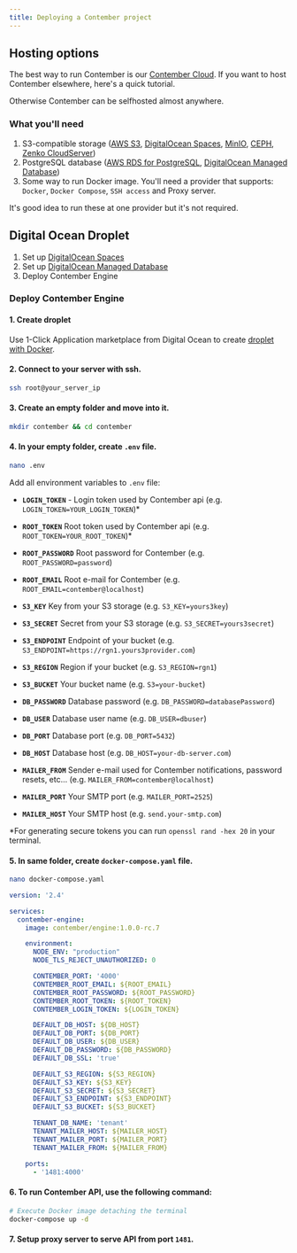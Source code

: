 ```yaml
---
title: Deploying a Contember project
---
```


## Hosting options

The best way to run Contember is our [Contember Cloud](https://www.contember.com/cloud). If you want to host Contember elsewhere, here's a quick tutorial.

Otherwise Contember can be selfhosted almost anywhere.

### What you'll need
1. S3-compatible storage ([AWS S3](https://aws.amazon.com/s3/), [DigitalOcean Spaces](https://www.digitalocean.com/products/spaces/), [MinIO](https://min.io/), [CEPH](https://ceph.io/), [Zenko CloudServer](https://www.zenko.io/cloudserver/))
2. PostgreSQL database ([AWS RDS for PostgreSQL](https://aws.amazon.com/rds/postgresql/), [DigitalOcean Managed Database](https://www.digitalocean.com/products/managed-databases/))
3. Some way to run Docker image. You'll need a provider that supports: `Docker`, `Docker Compose`, `SSH access` and Proxy server.

It's good idea to run these at one provider but it's not required.
## Digital Ocean Droplet

1. Set up [DigitalOcean Spaces](https://www.digitalocean.com/products/spaces/)
2. Set up [DigitalOcean Managed Database](https://www.digitalocean.com/products/managed-databases/)
3. Deploy Contember Engine
### Deploy Contember Engine

#### 1. Create droplet
Use 1-Click Application marketplace from Digital Ocean to create [droplet with Docker](https://marketplace.digitalocean.com/apps/docker).
#### 2. Connect to your server with ssh.

```bash
ssh root@your_server_ip
```

#### 3. Create an empty folder and move into it.

```bash
mkdir contember && cd contember
```

#### 4. In your empty folder, create `.env` file.

```bash
nano .env
```

Add all environment variables to `.env` file:

- **`LOGIN_TOKEN`** - Login token used by Contember api (e.g. `LOGIN_TOKEN=YOUR_LOGIN_TOKEN`)\*
- **`ROOT_TOKEN`** Root token used by Contember api (e.g. `ROOT_TOKEN=YOUR_ROOT_TOKEN`)\*
- **`ROOT_PASSWORD`** Root password for Contember (e.g. `ROOT_PASSWORD=password`)
- **`ROOT_EMAIL`** Root e-mail for Contember (e.g. `ROOT_EMAIL=contember@localhost`)

- **`S3_KEY`** Key from your S3 storage (e.g. `S3_KEY=yours3key`)
- **`S3_SECRET`** Secret from your S3 storage (e.g. `S3_SECRET=yours3secret`)
- **`S3_ENDPOINT`** Endpoint of your bucket (e.g. `S3_ENDPOINT=https://rgn1.yours3provider.com`)
- **`S3_REGION`** Region if your bucket (e.g. `S3_REGION=rgn1`)
- **`S3_BUCKET`** Your bucket name (e.g. `S3=your-bucket`)

- **`DB_PASSWORD`** Database password (e.g. `DB_PASSWORD=databasePassword`)
- **`DB_USER`** Database user name (e.g. `DB_USER=dbuser`)
- **`DB_PORT`** Database port (e.g. `DB_PORT=5432`)
- **`DB_HOST`** Database host (e.g. `DB_HOST=your-db-server.com`)

- **`MAILER_FROM`** Sender e-mail used for Contember notifications, password resets, etc... (e.g. `MAILER_FROM=contember@localhost`)
- **`MAILER_PORT`** Your SMTP port (e.g. `MAILER_PORT=2525`)
- **`MAILER_HOST`** Your SMTP host (e.g. `send.your-smtp.com`)

\*For generating secure tokens you can run `openssl rand -hex 20` in your terminal.

#### 5. In same folder, create `docker-compose.yaml` file.

```bash
nano docker-compose.yaml
```

```yaml title="docker-compose.yaml"
version: '2.4'

services:
  contember-engine:
    image: contember/engine:1.0.0-rc.7

    environment:
      NODE_ENV: "production"
      NODE_TLS_REJECT_UNAUTHORIZED: 0

      CONTEMBER_PORT: '4000'
      CONTEMBER_ROOT_EMAIL: ${ROOT_EMAIL}
      CONTEMBER_ROOT_PASSWORD: ${ROOT_PASSWORD}
      CONTEMBER_ROOT_TOKEN: ${ROOT_TOKEN}
      CONTEMBER_LOGIN_TOKEN: ${LOGIN_TOKEN}

      DEFAULT_DB_HOST: ${DB_HOST}
      DEFAULT_DB_PORT: ${DB_PORT}
      DEFAULT_DB_USER: ${DB_USER}
      DEFAULT_DB_PASSWORD: ${DB_PASSWORD}
      DEFAULT_DB_SSL: 'true'

      DEFAULT_S3_REGION: ${S3_REGION}
      DEFAULT_S3_KEY: ${S3_KEY}
      DEFAULT_S3_SECRET: ${S3_SECRET}
      DEFAULT_S3_ENDPOINT: ${S3_ENDPOINT}
      DEFAULT_S3_BUCKET: ${S3_BUCKET}

      TENANT_DB_NAME: 'tenant'
      TENANT_MAILER_HOST: ${MAILER_HOST}
      TENANT_MAILER_PORT: ${MAILER_PORT}
      TENANT_MAILER_FROM: ${MAILER_FROM}

    ports:
      - '1481:4000'
```

#### 6. To run Contember API, use the following command:

```bash
# Execute Docker image detaching the terminal
docker-compose up -d
```

#### 7. Setup proxy server to serve API from port `1481`.
